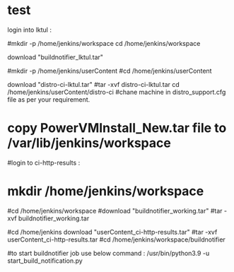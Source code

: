 # test
login into lktul : 

#mkdir -p /home/jenkins/workspace
cd /home/jenkins/workspace

download "buildnotifier_lktul.tar"

#mkdir -p /home/jenkins/userContent
#cd /home/jenkins/userContent

download "distro-ci-lktul.tar"
#tar -xvf distro-ci-lktul.tar
cd /home/jenkins/userContent/distro-ci
#chane machine in distro_support.cfg file as per your requirement. 

# copy PowerVMInstall_New.tar file to /var/lib/jenkins/workspace 
#login to ci-http-results : 

# mkdir /home/jenkins/workspace
#cd /home/jenkins/workspace
#download "buildnotifier_working.tar"
#tar -xvf buildnotifier_working.tar

#cd /home/jenkins
download "userContent_ci-http-results.tar"
#tar -xvf userContent_ci-http-results.tar
#cd /home/jenkins/workspace/buildnotifier

#to start buildnotifier job use below command : 
/usr/bin/python3.9 -u start_build_notification.py
